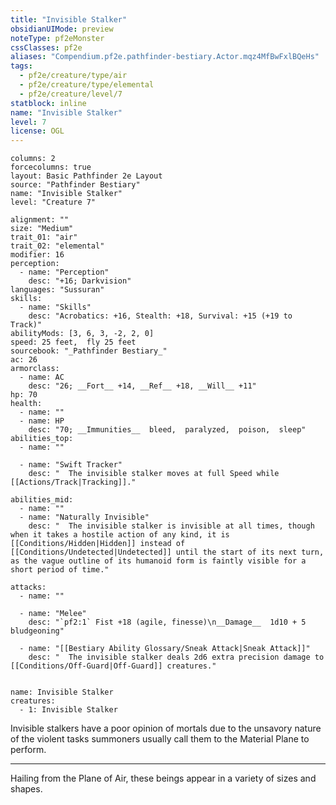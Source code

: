 ```yaml
---
title: "Invisible Stalker"
obsidianUIMode: preview
noteType: pf2eMonster
cssClasses: pf2e
aliases: "Compendium.pf2e.pathfinder-bestiary.Actor.mqz4MfBwFxlBQeHs" 
tags:
  - pf2e/creature/type/air
  - pf2e/creature/type/elemental
  - pf2e/creature/level/7
statblock: inline
name: "Invisible Stalker"
level: 7
license: OGL
---
```


```statblock
columns: 2
forcecolumns: true
layout: Basic Pathfinder 2e Layout
source: "Pathfinder Bestiary"
name: "Invisible Stalker"
level: "Creature 7"

alignment: ""
size: "Medium"
trait_01: "air"
trait_02: "elemental"
modifier: 16
perception:
  - name: "Perception"
    desc: "+16; Darkvision"
languages: "Sussuran"
skills:
  - name: "Skills"
    desc: "Acrobatics: +16, Stealth: +18, Survival: +15 (+19 to Track)"
abilityMods: [3, 6, 3, -2, 2, 0]
speed: 25 feet,  fly 25 feet
sourcebook: "_Pathfinder Bestiary_"
ac: 26
armorclass:
  - name: AC
    desc: "26; __Fort__ +14, __Ref__ +18, __Will__ +11"
hp: 70
health:
  - name: ""
  - name: HP
    desc: "70; __Immunities__  bleed,  paralyzed,  poison,  sleep"
abilities_top:
  - name: ""

  - name: "Swift Tracker"
    desc: "  The invisible stalker moves at full Speed while [[Actions/Track|Tracking]]."

abilities_mid:
  - name: ""
  - name: "Naturally Invisible"
    desc: "  The invisible stalker is invisible at all times, though when it takes a hostile action of any kind, it is [[Conditions/Hidden|Hidden]] instead of [[Conditions/Undetected|Undetected]] until the start of its next turn, as the vague outline of its humanoid form is faintly visible for a short period of time."

attacks:
  - name: ""

  - name: "Melee"
    desc: "`pf2:1` Fist +18 (agile, finesse)\n__Damage__  1d10 + 5 bludgeoning"

  - name: "[[Bestiary Ability Glossary/Sneak Attack|Sneak Attack]]"
    desc: "  The invisible stalker deals 2d6 extra precision damage to [[Conditions/Off-Guard|Off-Guard]] creatures."
 
```

```encounter-table
name: Invisible Stalker
creatures:
  - 1: Invisible Stalker
```



Invisible stalkers have a poor opinion of mortals due to the unsavory nature of the violent tasks summoners usually call them to the Material Plane to perform.

* * *

Hailing from the Plane of Air, these beings appear in a variety of sizes and shapes.
